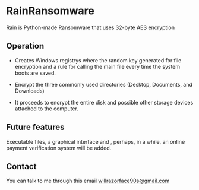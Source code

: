 # RainRansomware

Rain is Python-made Ransomware that uses 32-byte AES encryption

## Operation

- Creates Windows registrys where the random key generated for file encryption and a rule for calling the main file every time the system boots are saved.

- Encrypt the three commonly used directories (Desktop, Documents, and Downloads)

- It proceeds to encrypt the entire disk and possible other storage devices attached to the computer.

## Future features

Executable files, a graphical interface and , perhaps, in a while, an online payment verification system will be added.

## Contact

You can talk to me through this email <willrazorface90s@gmail.com>
